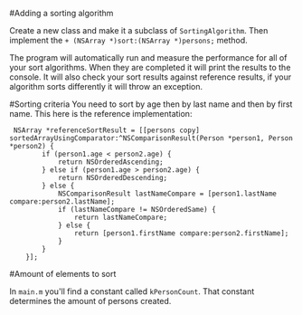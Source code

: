 #Adding a sorting algorithm

Create a new class and make it a subclass of `SortingAlgorithm`. Then implement the `+ (NSArray *)sort:(NSArray *)persons;` method.

The program will automatically run and measure the performance for all of your sort algorithms. When they are completed it will print the results to the console. It will also check your sort results against reference results, if your algorithm sorts differently it will throw an exception.

#Sorting criteria
You need to sort by age then by last name and then by first name. This here is the reference implementation:

     NSArray *referenceSortResult = [[persons copy] 		sortedArrayUsingComparator:^NSComparisonResult(Person *person1, Person *person2) {
            if (person1.age < person2.age) {
                return NSOrderedAscending;
            } else if (person1.age > person2.age) {
                return NSOrderedDescending;
            } else {
                NSComparisonResult lastNameCompare = [person1.lastName compare:person2.lastName];
                if (lastNameCompare != NSOrderedSame) {
                    return lastNameCompare;
                } else {
                    return [person1.firstName compare:person2.firstName];
                }
            }
        }]; 
        
#Amount of elements to sort

In `main.m` you'll find a constant called `kPersonCount`. That constant determines the amount of persons created.
